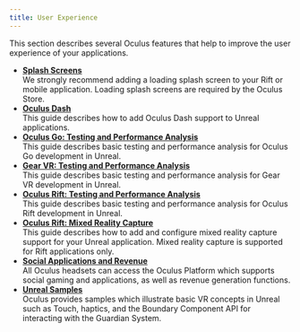 ```yaml
---
title: User Experience
---
```


This section describes several Oculus features that help to improve the user experience of your applications.

* **[Splash Screens](/documentation/unreal/latest/concepts/unreal-loading-screens/)**  
We strongly recommend adding a loading splash screen to your Rift or mobile application. Loading splash screens are required by the Oculus Store. 
* **[Oculus Dash](/documentation/unreal/latest/concepts/unreal-dash/)**  
This guide describes how to add Oculus Dash support to Unreal applications.
* **[Oculus Go: Testing and Performance Analysis](/documentation/unreal/latest/concepts/unreal-debug-go/)**  
This guide describes basic testing and performance analysis for Oculus Go development in Unreal. 
* **[Gear VR: Testing and Performance Analysis](/documentation/unreal/latest/concepts/unreal-debug-gearvr/)**  
This guide describes basic testing and performance analysis for Gear VR development in Unreal. 
* **[Oculus Rift: Testing and Performance Analysis](/documentation/unreal/latest/concepts/unreal-debug-rift/)**  
This guide describes basic testing and performance analysis for Oculus Rift development in Unreal. 
* **[Oculus Rift: Mixed Reality Capture](/documentation/unreal/latest/concepts/unreal-mrc/)**  
This guide describes how to add and configure mixed reality capture support for your Unreal application. Mixed reality capture is supported for Rift applications only.
* **[Social Applications and Revenue](/documentation/unreal/latest/concepts/unreal-platform-functions/)**  
All Oculus headsets can access the Oculus Platform which supports social gaming and applications, as well as revenue generation functions. 
* **[Unreal Samples](/documentation/unreal/latest/concepts/unreal-samples/)**  
Oculus provides samples which illustrate basic VR concepts in Unreal such as Touch, haptics, and the Boundary Component API for interacting with the Guardian System. 

